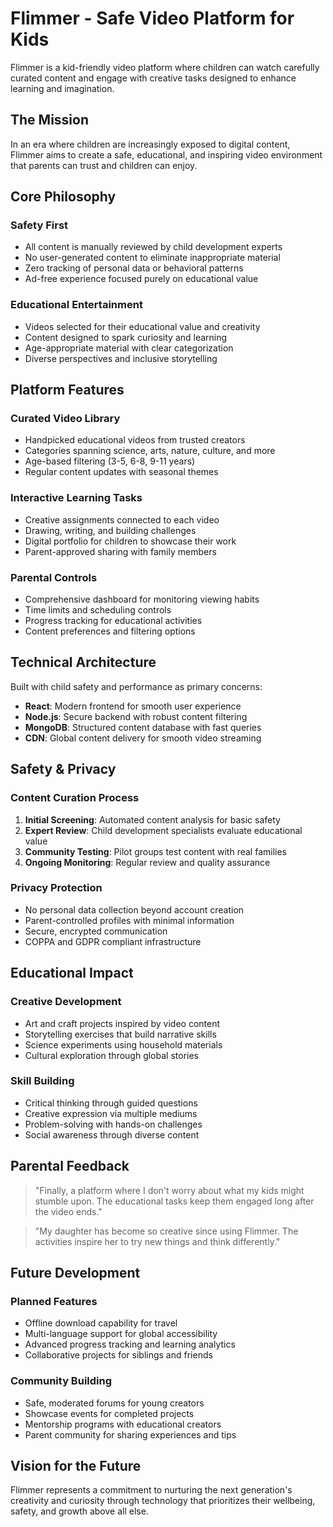 # Flimmer - Safe Video Platform for Kids

Flimmer is a kid-friendly video platform where children can watch carefully curated content and engage with creative tasks designed to enhance learning and imagination.

## The Mission

In an era where children are increasingly exposed to digital content, Flimmer aims to create a safe, educational, and inspiring video environment that parents can trust and children can enjoy.

## Core Philosophy

### Safety First

- All content is manually reviewed by child development experts
- No user-generated content to eliminate inappropriate material
- Zero tracking of personal data or behavioral patterns
- Ad-free experience focused purely on educational value

### Educational Entertainment

- Videos selected for their educational value and creativity
- Content designed to spark curiosity and learning
- Age-appropriate material with clear categorization
- Diverse perspectives and inclusive storytelling

## Platform Features

### Curated Video Library

- Handpicked educational videos from trusted creators
- Categories spanning science, arts, nature, culture, and more
- Age-based filtering (3-5, 6-8, 9-11 years)
- Regular content updates with seasonal themes

### Interactive Learning Tasks

- Creative assignments connected to each video
- Drawing, writing, and building challenges
- Digital portfolio for children to showcase their work
- Parent-approved sharing with family members

### Parental Controls

- Comprehensive dashboard for monitoring viewing habits
- Time limits and scheduling controls
- Progress tracking for educational activities
- Content preferences and filtering options

## Technical Architecture

Built with child safety and performance as primary concerns:

- **React**: Modern frontend for smooth user experience
- **Node.js**: Secure backend with robust content filtering
- **MongoDB**: Structured content database with fast queries
- **CDN**: Global content delivery for smooth video streaming

## Safety & Privacy

### Content Curation Process

1. **Initial Screening**: Automated content analysis for basic safety
2. **Expert Review**: Child development specialists evaluate educational value
3. **Community Testing**: Pilot groups test content with real families
4. **Ongoing Monitoring**: Regular review and quality assurance

### Privacy Protection

- No personal data collection beyond account creation
- Parent-controlled profiles with minimal information
- Secure, encrypted communication
- COPPA and GDPR compliant infrastructure

## Educational Impact

### Creative Development

- Art and craft projects inspired by video content
- Storytelling exercises that build narrative skills
- Science experiments using household materials
- Cultural exploration through global stories

### Skill Building

- Critical thinking through guided questions
- Creative expression via multiple mediums
- Problem-solving with hands-on challenges
- Social awareness through diverse content

## Parental Feedback

> "Finally, a platform where I don't worry about what my kids might stumble upon. The educational tasks keep them engaged long after the video ends."

> "My daughter has become so creative since using Flimmer. The activities inspire her to try new things and think differently."

## Future Development

### Planned Features

- Offline download capability for travel
- Multi-language support for global accessibility
- Advanced progress tracking and learning analytics
- Collaborative projects for siblings and friends

### Community Building

- Safe, moderated forums for young creators
- Showcase events for completed projects
- Mentorship programs with educational creators
- Parent community for sharing experiences and tips

## Vision for the Future

Flimmer represents a commitment to nurturing the next generation's creativity and curiosity through technology that prioritizes their wellbeing, safety, and growth above all else.
